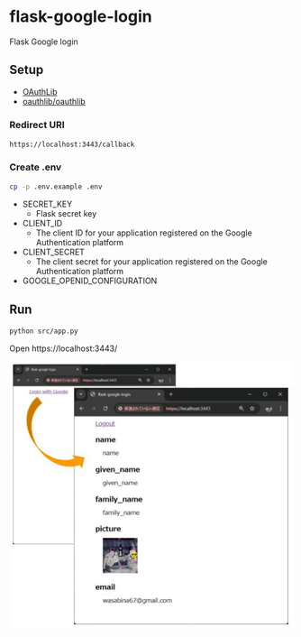 # flask-google-login
Flask Google login

## Setup

- [OAuthLib](https://oauthlib.readthedocs.io/en/latest/)
- [oauthlib/oauthlib](https://github.com/oauthlib/oauthlib)

### Redirect URI

```
https://localhost:3443/callback
```

### Create .env

```bash
cp -p .env.example .env
```

- SECRET_KEY
  - Flask secret key
- CLIENT_ID
  - The client ID for your application registered on the Google Authentication platform
- CLIENT_SECRET
  - The client secret for your application registered on the Google Authentication platform
- GOOGLE_OPENID_CONFIGURATION

## Run

```bash
python src/app.py
```

Open https://localhost:3443/

![](images/demo.jpg)
